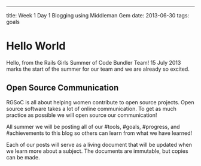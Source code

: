 ---
title: Week 1 Day 1 Blogging using Middleman Gem
date: 2013-06-30
tags: goals

# Hello World


Hello, from the Rails Girls Summer of Code Bundler Team! 15 July 2013 marks the start of the summer for our team and we are already so excited.

## Open Source Communication

RGSoC is all about helping women contribute to open source projects. Open source software takes a lot of online communication. To get as much practice as possible we will open source our communication!

All summer we will be posting all of our #tools, #goals, #progress, and #achievements to this blog so others can learn from what we have learned!

Each of our posts will serve as a living document that will be updated when we learn more about a subject. The documents are immutable, but copies can be made.





